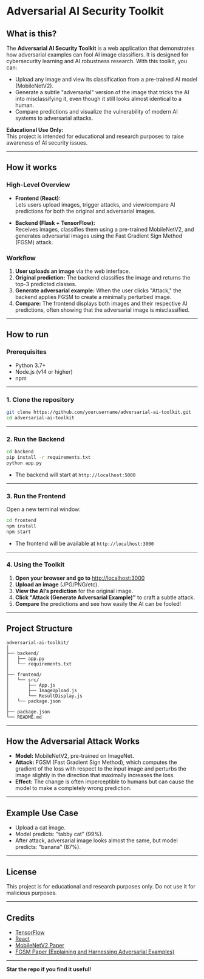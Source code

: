 # Adversarial AI Security Toolkit

## What is this?

The **Adversarial AI Security Toolkit** is a web application that demonstrates how adversarial examples can fool AI image classifiers. It is designed for cybersecurity learning and AI robustness research. With this toolkit, you can:

- Upload any image and view its classification from a pre-trained AI model (MobileNetV2).
- Generate a subtle "adversarial" version of the image that tricks the AI into misclassifying it, even though it still looks almost identical to a human.
- Compare predictions and visualize the vulnerability of modern AI systems to adversarial attacks.

**Educational Use Only:**  
This project is intended for educational and research purposes to raise awareness of AI security issues.

---

## How it works

### High-Level Overview

- **Frontend (React):**  
  Lets users upload images, trigger attacks, and view/compare AI predictions for both the original and adversarial images.

- **Backend (Flask + TensorFlow):**  
  Receives images, classifies them using a pre-trained MobileNetV2, and generates adversarial images using the Fast Gradient Sign Method (FGSM) attack.

### Workflow

1. **User uploads an image** via the web interface.
2. **Original prediction:** The backend classifies the image and returns the top-3 predicted classes.
3. **Generate adversarial example:** When the user clicks "Attack," the backend applies FGSM to create a minimally perturbed image.
4. **Compare:** The frontend displays both images and their respective AI predictions, often showing that the adversarial image is misclassified.

---

## How to run

### Prerequisites

- Python 3.7+
- Node.js (v14 or higher)
- npm

---

### 1. Clone the repository

```bash
git clone https://github.com/yourusername/adversarial-ai-toolkit.git
cd adversarial-ai-toolkit
```

---

### 2. Run the Backend

```bash
cd backend
pip install -r requirements.txt
python app.py
```
- The backend will start at `http://localhost:5000`

---

### 3. Run the Frontend

Open a new terminal window:

```bash
cd frontend
npm install
npm start
```
- The frontend will be available at `http://localhost:3000`

---

### 4. Using the Toolkit

1. **Open your browser and go to** [http://localhost:3000](http://localhost:3000)
2. **Upload an image** (JPG/PNG/etc).
3. **View the AI’s prediction** for the original image.
4. **Click "Attack (Generate Adversarial Example)"** to craft a subtle attack.
5. **Compare** the predictions and see how easily the AI can be fooled!

---

## Project Structure

```
adversarial-ai-toolkit/
│
├── backend/
│   ├── app.py
│   └── requirements.txt
│
├── frontend/
│   └── src/
│       ├── App.js
│       ├── ImageUpload.js
│       └── ResultDisplay.js
│   └── package.json
│
├── package.json
└── README.md
```

---

## How the Adversarial Attack Works

- **Model:** MobileNetV2, pre-trained on ImageNet.
- **Attack:** FGSM (Fast Gradient Sign Method), which computes the gradient of the loss with respect to the input image and perturbs the image slightly in the direction that maximally increases the loss.
- **Effect:** The change is often imperceptible to humans but can cause the model to make a completely wrong prediction.

---

## Example Use Case

- Upload a cat image.
- Model predicts: "tabby cat" (99%).
- After attack, adversarial image looks almost the same, but model predicts: "banana" (87%).

---

## License

This project is for educational and research purposes only. Do not use it for malicious purposes.

---

## Credits

- [TensorFlow](https://www.tensorflow.org/)
- [React](https://react.dev/)
- [MobileNetV2 Paper](https://arxiv.org/abs/1801.04381)
- [FGSM Paper (Explaining and Harnessing Adversarial Examples)](https://arxiv.org/abs/1412.6572)

---

**Star the repo if you find it useful!**
